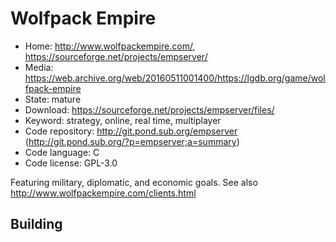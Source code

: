 # Wolfpack Empire

- Home: http://www.wolfpackempire.com/, https://sourceforge.net/projects/empserver/
- Media: https://web.archive.org/web/20160511001400/https://lgdb.org/game/wolfpack-empire
- State: mature
- Download: https://sourceforge.net/projects/empserver/files/
- Keyword: strategy, online, real time, multiplayer
- Code repository: http://git.pond.sub.org/empserver (http://git.pond.sub.org/?p=empserver;a=summary)
- Code language: C
- Code license: GPL-3.0

Featuring military, diplomatic, and economic goals.
See also http://www.wolfpackempire.com/clients.html

## Building

